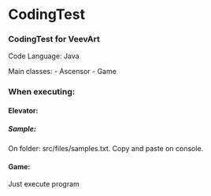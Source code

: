 # CodingTest

### CodingTest for VeevArt

Code Language: Java

Main classes: - Ascensor
              - Game
  

### When executing:
#### Elevator:
##### Sample:
On folder: src/files/samples.txt.
Copy and paste on console.

#### Game:
Just execute program
